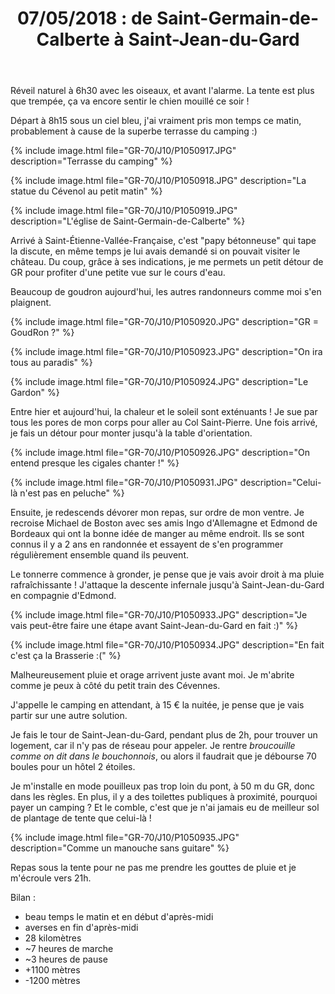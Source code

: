 ﻿---
title: "07/05/2018 : de Saint-Germain-de-Calberte à Saint-Jean-du-Gard"
permalink: /GR-70/J10/
---

Réveil naturel à 6h30 avec les oiseaux, et avant l'alarme.
La tente est plus que trempée, ça va encore sentir le chien mouillé ce soir !

Départ à 8h15 sous un ciel bleu, j'ai vraiment pris mon temps ce matin, probablement à cause de la superbe terrasse du camping :)

{% include image.html file="GR-70/J10/P1050917.JPG" description="Terrasse du camping" %}

{% include image.html file="GR-70/J10/P1050918.JPG" description="La statue du Cévenol au petit matin" %}

{% include image.html file="GR-70/J10/P1050919.JPG" description="L'église de Saint-Germain-de-Calberte" %}

Arrivé à Saint-Étienne-Vallée-Française, c'est "papy bétonneuse" qui tape la discute, en même temps je lui avais demandé si on pouvait visiter le château.
Du coup, grâce à ses indications, je me permets un petit détour de GR pour profiter d'une petite vue sur le cours d'eau.

Beaucoup de goudron aujourd'hui, les autres randonneurs comme moi s'en plaignent.

{% include image.html file="GR-70/J10/P1050920.JPG" description="GR = GoudRon ?" %}

{% include image.html file="GR-70/J10/P1050923.JPG" description="On ira tous au paradis" %}

{% include image.html file="GR-70/J10/P1050924.JPG" description="Le Gardon" %}

Entre hier et aujourd'hui, la chaleur et le soleil sont exténuants ! Je sue par tous les pores de mon corps pour aller au Col Saint-Pierre.
Une fois arrivé, je fais un détour pour monter jusqu'à la table d'orientation.

{% include image.html file="GR-70/J10/P1050926.JPG" description="On entend presque les cigales chanter !" %}

{% include image.html file="GR-70/J10/P1050931.JPG" description="Celui-là n'est pas en peluche" %}

Ensuite, je redescends dévorer mon repas, sur ordre de mon ventre.
Je recroise Michael de Boston avec ses amis Ingo d'Allemagne et Edmond de Bordeaux qui ont la bonne idée de manger au même endroit.
Ils se sont connus il y a 2 ans en randonnée et essayent de s'en programmer régulièrement ensemble quand ils peuvent.

Le tonnerre commence à gronder, je pense que je vais avoir droit à ma pluie rafraîchissante !
J'attaque la descente infernale jusqu'à Saint-Jean-du-Gard en compagnie d'Edmond.

{% include image.html file="GR-70/J10/P1050933.JPG" description="Je vais peut-être faire une étape avant Saint-Jean-du-Gard en fait :)" %}

{% include image.html file="GR-70/J10/P1050934.JPG" description="En fait c'est ça la Brasserie :(" %}

Malheureusement pluie et orage arrivent juste avant moi. Je m'abrite comme je peux à côté du petit train des Cévennes.

J'appelle le camping en attendant, à 15 € la nuitée, je pense que je vais partir sur une autre solution.

Je fais le tour de Saint-Jean-du-Gard, pendant plus de 2h, pour trouver un logement, car il n'y pas de réseau pour appeler.
Je rentre *broucouille comme on dit dans le bouchonnois*, ou alors il faudrait que je débourse 70 boules pour un hôtel 2 étoiles.

Je m'installe en mode pouilleux pas trop loin du pont, à 50 m du GR, donc dans les règles.
En plus, il y a des toilettes publiques à proximité, pourquoi payer un camping ?
Et le comble, c'est que je n'ai jamais eu de meilleur sol de plantage de tente que celui-là !

{% include image.html file="GR-70/J10/P1050935.JPG" description="Comme un manouche sans guitare" %}

Repas sous la tente pour ne pas me prendre les gouttes de pluie et je m'écroule vers 21h.

Bilan :
* beau temps le matin et en début d'après-midi
* averses en fin d'après-midi
* 28 kilomètres
* ~7 heures de marche
* ~3 heures de pause
* +1100 mètres
* -1200 mètres
